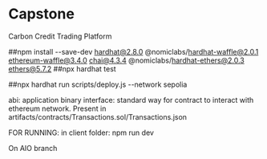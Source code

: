 # Capstone
Carbon Credit Trading Platform

##npm install --save-dev hardhat@2.8.0 @nomiclabs/hardhat-waffle@2.0.1 ethereum-waffle@3.4.0 chai@4.3.4 @nomiclabs/hardhat-ethers@2.0.3 ethers@5.7.2
##npx hardhat test

##npx hardhat run scripts/deploy.js --network sepolia

abi: application binary interface: standard way for contract to interact with ethereum network.
Present in artifacts/contracts/Transactions.sol/Transactions.json

FOR RUNNING: in client folder: npm run dev

On AIO branch